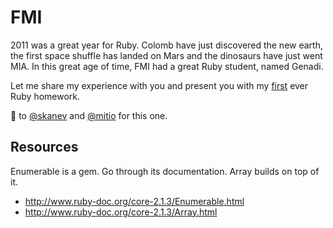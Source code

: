 # FMI

2011 was a great year for Ruby. Colomb have just discovered the new earth, the
first space shuffle has landed on Mars and the dinosaurs have just went MIA. In
this great age of time, FMI had a great Ruby student, named Genadi.

Let me share my experience with you and present you with my [first] ever Ruby
homework.

:kiss: to [@skanev] and [@mitio] for this one.

## Resources

Enumerable is a gem. Go through its documentation. Array builds on top of it.

* http://www.ruby-doc.org/core-2.1.3/Enumerable.html
* http://www.ruby-doc.org/core-2.1.3/Array.html

[@skanev]: http://github.com/skanev
[@mitio]: http://github.com/mitio
[first]: http://2011.fmi.ruby.bg/tasks/1
